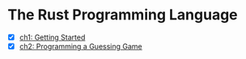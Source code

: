 # The Rust Programming Language

- [x] [ch1: Getting Started](./notes/ch1.md)
- [x] [ch2: Programming a Guessing Game](./notes/ch2.md)
